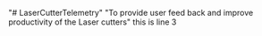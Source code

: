 "# LaserCutterTelemetry" 
"To provide user feed back and improve productivity of the Laser cutters"
this is line 3